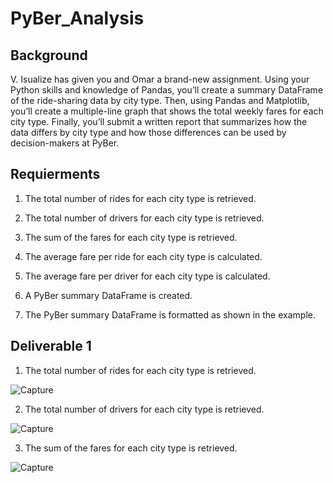 # PyBer_Analysis

## Background

V. Isualize has given you and Omar a brand-new assignment. Using your Python skills and knowledge of Pandas, you’ll create a summary DataFrame of the ride-sharing data by city type. Then, using Pandas and Matplotlib, you’ll create a multiple-line graph that shows the total weekly fares for each city type. Finally, you’ll submit a written report that summarizes how the data differs by city type and how those differences can be used by decision-makers at PyBer.


## Requierments

1) The total number of rides for each city type is retrieved.

2) The total number of drivers for each city type is retrieved.

3) The sum of the fares for each city type is retrieved.

4) The average fare per ride for each city type is calculated.

5) The average fare per driver for each city type is calculated.

6) A PyBer summary DataFrame is created.

7) The PyBer summary DataFrame is formatted as shown in the example.

## Deliverable 1

1) The total number of rides for each city type is retrieved.

![Capture](https://user-images.githubusercontent.com/89880015/137067318-026c193e-cc42-43b4-b21c-3c892303fd7c.PNG)

2) The total number of drivers for each city type is retrieved.

![Capture](https://user-images.githubusercontent.com/89880015/137067560-5c3aa259-b727-4bda-98d3-6af5d9d4f6d1.PNG)

3) The sum of the fares for each city type is retrieved.

![Capture](https://user-images.githubusercontent.com/89880015/137067726-fe20d92f-ff7e-4a0e-8752-c8e5a693a1e6.PNG)


